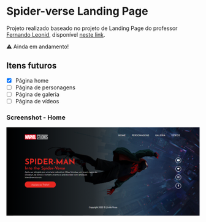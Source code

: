 # Spider-verse Landing Page 

Projeto realizado baseado no projeto de Landing Page do professor [Fernando Leonid](https://github.com/fernandoleonid), disponível [neste link](https://www.youtube.com/watch?v=24G8dGNUsXM&t=19s). 

:warning: Ainda em andamento!

## Itens futuros
- [X] Página home
- [ ] Página de personagens
- [ ] Página de galeria
- [ ] Página de vídeos
  
### Screenshot - Home

![Screenshot da Página HOME](./imgs/screenshot.PNG)